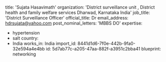 title: 'Sujata Hasavimath'
organization: 'District surveillance unit , District health and family welfare services Dharwad, Karnataka India'
job_title: 'District Surveillance Officer'
official_title: Dr
email_address: hdrsujata@yahoo.com
post_nominal_letters: 'MBBS DO'
expertise:
  - hypertension
  - salt
country:
  - India
works_in: India
import_id: 8441d1d6-7f0e-442b-9fa0-32e594a4e4bb
id: 5d7ab77c-a205-47aa-882f-a3951c2bba41
blueprint: networking

